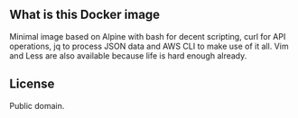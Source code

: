 ## What is this Docker image
Minimal image based on Alpine with bash for decent scripting, curl for API operations, jq to process JSON data and AWS CLI to make use of it all. Vim and Less are also available because life is hard enough already.

## License
Public domain.
